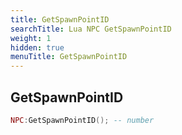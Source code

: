 ```yaml
---
title: GetSpawnPointID
searchTitle: Lua NPC GetSpawnPointID
weight: 1
hidden: true
menuTitle: GetSpawnPointID
---
```

## GetSpawnPointID
```lua
NPC:GetSpawnPointID(); -- number
```